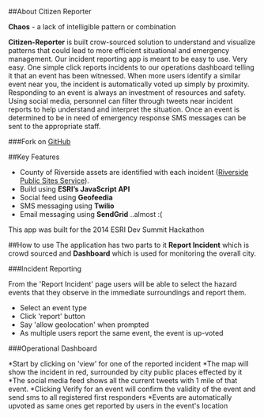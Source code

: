 ##About Citizen Reporter

**Chaos** - a lack of intelligible pattern or combination

**Citizen-Reporter** is built crow-sourced solution to understand and visualize patterns that could lead to more efficient situational and emergency management. Our incident reporting app is meant to be easy to use. Very easy. One simple click reports incidents to our operations dashboard telling it that an event has been witnessed. When more users identify a similar event near you, the incident is automatically voted up simply by proximity. Responding to an event is always an investment of resources and safety. Using social media, personnel can filter through tweets near incident reports to help understand and interpret the situation. Once an event is determined to be in need of emergency response SMS messages can be sent to the appropriate staff.

###Fork on [GitHub](https://github.com/shaunakv1/citizen-reporter)

##Key Features

* County of Riverside assets are identified with each incident ([Riverside Public Sites Service](http://www.rctlma.org/siteadmin/rest/services/Public/Public_Sites/FeatureServer)).
* Build using **ESRI’s JavaScript API**
* Social feed using **Geofeedia**
* SMS messaging using **Twilio**
* Email messaging using **SendGrid** ..almost :(

This app was built for the 2014 ESRI Dev Summit Hackathon



##How to use
The application has two parts to it **Report Incident** which is crowd sourced and **Dashboard** which is used for monitoring the overall city.


###Incident Reporting

From the 'Report Incident' page users will be able to select the hazard events that they observe in the immediate surroundings and report them.

* Select an event type
* Click 'report' button
* Say 'allow geolocation' when prompted
* As multiple users report the same event, the event is up-voted

###Operational Dashboard

*Start by clicking on 'view' for one of the reported incident
*The map will show the incident in red, surrounded by city public places effected by it
*The social media feed shows all the current tweets with 1 mile of that event.
*Clicking Verify for an event will confirm the validity of the event and send sms to all registered first responders
*Events are automatically upvoted as same ones get reported by users in the event's location
